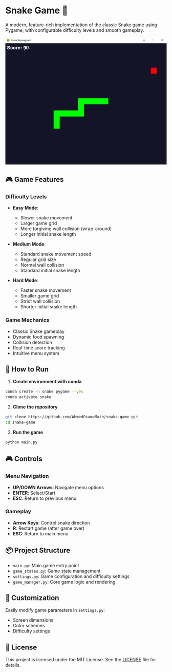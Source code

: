 # Snake Game 🐍

A modern, feature-rich implementation of the classic Snake game using Pygame, with configurable difficulty levels and smooth gameplay.

![Screenshot](./screenshot.png)

## 🎮 Game Features

### Difficulty Levels
- **Easy Mode**: 
  - Slower snake movement
  - Larger game grid
  - More forgiving wall collision (wrap-around)
  - Longer initial snake length

- **Medium Mode**: 
  - Standard snake movement speed
  - Regular grid size
  - Normal wall collision
  - Standard initial snake length

- **Hard Mode**: 
  - Faster snake movement
  - Smaller game grid
  - Strict wall collision
  - Shorter initial snake length

### Game Mechanics
- Classic Snake gameplay
- Dynamic food spawning
- Collision detection
- Real-time score tracking
- Intuitive menu system

## 🚀 How to Run

1. **Create environment with conda**
```bash
conda create -n snake pygame --yes
conda activate snake
```

2. **Clone the repository**
```bash
git clone https://github.com/AhmedOsamaMath/snake-game.git
cd snake-game
```

3. **Run the game**
```bash
python main.py
```

## 🎮 Controls

### Menu Navigation
- **UP/DOWN Arrows**: Navigate menu options
- **ENTER**: Select/Start
- **ESC**: Return to previous menu

### Gameplay
- **Arrow Keys**: Control snake direction
- **R**: Restart game (after game over)
- **ESC**: Return to main menu

## 📦 Project Structure
- `main.py`: Main game entry point
- `game_states.py`: Game state management
- `settings.py`: Game configuration and difficulty settings
- `game_manager.py`: Core game logic and rendering

## 🔧 Customization
Easily modify game parameters in `settings.py`:
- Screen dimensions
- Color schemes
- Difficulty settings

## 📝 License
This project is licensed under the MIT License. See the [LICENSE](./LICENSE) file for details.
